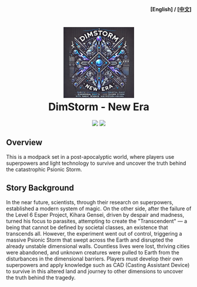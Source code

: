 <p align="right"><b>[English] / <a href="README_zh.md">[中文]</a></b></p>

<h1 align="center">
  <img src="icon.png"/ >
  <br / >
  DimStorm - New Era
</h1>
<p align="center">
<img src="https://cf.way2muchnoise.eu/1137333.svg?badge_style=for_the_badge"/ >
<img src="https://cf.way2muchnoise.eu/versions/1137333_latest.svg?badge_style=for_the_badge"/ >
</p>

## Overview

This is a modpack set in a post-apocalyptic world, where players use superpowers and light technology to survive and uncover the truth behind the catastrophic Psionic Storm.

## Story Background
In the near future, scientists, through their research on superpowers, established a modern system of magic. On the other side, after the failure of the Level 6 Esper Project, Kihara Gensei, driven by despair and madness, turned his focus to parasites, attempting to create the "Transcendent" — a being that cannot be defined by societal classes, an existence that transcends all. However, the experiment went out of control, triggering a massive Psionic Storm that swept across the Earth and disrupted the already unstable dimensional walls. Countless lives were lost, thriving cities were abandoned, and unknown creatures were pulled to Earth from the disturbances in the dimensional barriers. Players must develop their own superpowers and apply knowledge such as CAD (Casting Assistant Device) to survive in this altered land and journey to other dimensions to uncover the truth behind the tragedy.

